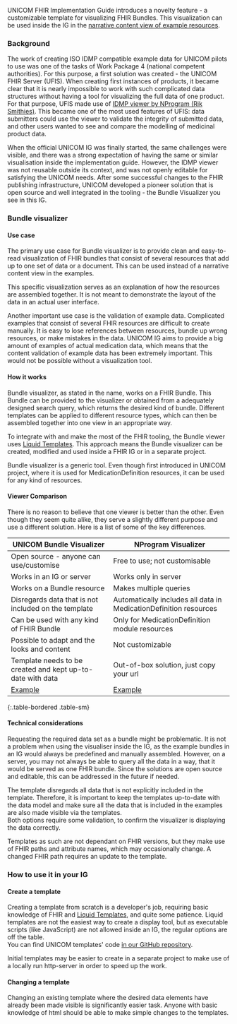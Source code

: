 UNICOM FHIR Implementation Guide introduces a novelty feature - a customizable template for visualizing FHIR Bundles. This visualization can be used inside the IG in the [narrative content view of example resources](https://hl7-eu.github.io/unicom-ig/Bundle-010-Clexane-60mg-06ml-EE-FullProduct.html#).

### Background
The work of creating ISO IDMP compatible example data for UNICOM pilots to use was one of the tasks of Work Package 4 (national competent authorities). For this purpose, a first solution was created - the UNICOM FHIR Server (UFIS). When creating first instances of products, it became clear that it is nearly impossible to work with such complicated data structures without having a tool for visualizing the full data of one product. For that purpose, UFIS made use of [IDMP viewer by NProgram (Rik Smithies)](https://idmp-viewer.azurewebsites.net/display-product).
This became one of the most used features of UFIS: data submitters could use the viewer to validate the integrity of submitted data, and other users wanted to see and compare the modelling of medicinal product data.  

When the official UNICOM IG was finally started, the same challenges were visible, and there was a strong expectation of having the same or similar visualisation inside the implementation guide. However, the IDMP viewer was not reusable outside its context, and was not openly editable for satisfying the UNICOM needs. After some successful changes to the FHIR publishing infrastructure, UNICOM developed a pioneer solution that is open source and well integrated in the tooling  - the Bundle Visualizer you see in this IG.

### Bundle visualizer

#### Use case
The primary use case for Bundle visualizer is to provide clean and easy-to-read visualization of FHIR bundles that consist of several resources that add up to one set of data or a document. This can be used instead of a narrative content view in the examples.   

This specific visualization serves as an explanation of how the resources are assembled together. It is not meant to demonstrate the layout of the data in an actual user interface.  

Another important use case is the validation of example data. Complicated examples that consist of several FHIR resources are difficult to create manually. It is easy to lose references between resources, bundle up wrong resources, or make mistakes in the data. UNICOM IG aims to provide a big amount of examples of actual medication data, which means that the content validation of example data has been extremely important. This would not be possible without a visualization tool.

#### How it works
Bundle visualizer, as stated in the name, works on a FHIR Bundle. This Bundle can be provided to the visualizer or obtained from a adequately designed search query, which returns the desired kind of bundle. Different templates can be applied to different resource types, which can then be assembled together into one view in an appropriate way.  

To integrate with and make the most of the FHIR tooling, the Bundle viewer uses [Liquid Templates](https://shopify.github.io/liquid/). 
This approach means the Bundle visualizer can be created, modified and used inside a FHIR IG or in a separate project.

Bundle visualizer is a generic tool. Even though first introduced in UNICOM project, where it is used for MedicationDefinition resources, it can be used for any kind of resources.

#### Viewer Comparison
There is no reason to believe that one viewer is better than the other. Even though they seem quite alike, they serve a slightly different purpose and use a different solution. Here is a list of some of the key differences.  

|UNICOM Bundle Visualizer|NProgram Visualizer|
|--|--|
|Open source - anyone can use/customise  | Free to use; not customisable|
|Works in an IG or server|Works only in server|
|Works on a Bundle resource|Makes multiple queries|
|Disregards data that is not included on the template|Automatically includes all data in MedicationDefinition resources|
|Can be used with any kind of FHIR Bundle|Only for MedicationDefinition module resources|
|Possible to adapt and the looks and content|Not customizable|
|Template needs to be created and kept up-to-date with data|Out-of-box solution, just copy your url|
|[Example](https://hl7-eu.github.io/unicom-ig/Bundle-015-CopaliaHCT-EE-FullProduct.html)|[Example](https://idmp-viewer.azurewebsites.net/display-product?url=http://185.11.167.107:8084/fhir/MedicinalProductDefinition/CopaliaHCT-EE-MPD)|
{:.table-bordered .table-sm}

#### Technical considerations
Requesting the required data set as a bundle might be problematic. It is not a problem when using the visualiser inside the IG, as the example bundles in an IG would always be predefined and manually assembled. However, on a server, you may not always be able to query all the data in a way, that it would be served as one FHIR bundle. Since the solutions are open source and editable, this can be addressed in the future if needed.

The template disregards all data that is not explicitly included in the template. Therefore, it is important to keep the templates up-to-date with the data model and make sure all the data that is included in the examples are also made visible via the templates.  
Both options require some validation, to confirm the visualizer is displaying the data correctly.

Templates as such are not dependant on FHIR versions, but they make use of FHIR paths and attribute names, which may occasionally change. A changed FHIR path requires an update to the template.

### How to use it in your IG
#### Create a template
Creating a template from scratch is a developer's job, requiring basic knowledge of FHIR and [Liquid Templates](https://shopify.github.io/liquid/), and quite some patience. Liquid templates are not the easiest way to create a display tool, but as executable scripts (like JavaScript) are not allowed inside an IG, the regular options are off the table.  
You can find UNICOM templates' code [in our GitHub repository](https://github.com/hl7-eu/unicom-ig/tree/master/unicom-template/package/includes).  

Initial templates may be easier to create in a separate project to make use of a locally run http-server in order to speed up the work.
 
#### Changing a template
Changing an existing template where the desired data elements have already been made visible is significantly easier task. Anyone with basic knowledge of html should be able to make simple changes to the templates.  

